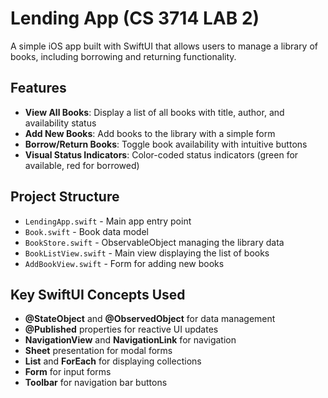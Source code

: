 # Lending App (CS 3714 LAB 2)

A simple iOS app built with SwiftUI that allows users to manage a library of books, including borrowing and returning functionality.

## Features

- **View All Books**: Display a list of all books with title, author, and availability status
- **Add New Books**: Add books to the library with a simple form
- **Borrow/Return Books**: Toggle book availability with intuitive buttons
- **Visual Status Indicators**: Color-coded status indicators (green for available, red for borrowed)

## Project Structure

- `LendingApp.swift` - Main app entry point
- `Book.swift` - Book data model
- `BookStore.swift` - ObservableObject managing the library data
- `BookListView.swift` - Main view displaying the list of books
- `AddBookView.swift` - Form for adding new books


## Key SwiftUI Concepts Used

- **@StateObject** and **@ObservedObject** for data management
- **@Published** properties for reactive UI updates
- **NavigationView** and **NavigationLink** for navigation
- **Sheet** presentation for modal forms
- **List** and **ForEach** for displaying collections
- **Form** for input forms
- **Toolbar** for navigation bar buttons
